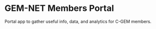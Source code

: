 GEM-NET Members Portal
======================

Portal app to gather useful info, data, and analytics for C-GEM members.